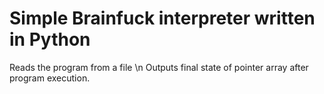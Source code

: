 # Simple Brainfuck interpreter written in Python
Reads the program from a file \n
Outputs final state of pointer array after program execution.
